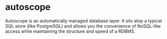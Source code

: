 # autoscope
Autoscope is an automatically managed database layer. It sits atop a typical SQL store (like PostgreSQL) and allows you the convenience of NoSQL-like access while maintaining the structure and speed of a RDBMS.

